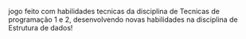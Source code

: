 jogo feito com habilidades tecnicas da disciplina de Tecnicas de programação 1 e 2, desenvolvendo novas habilidades na disciplina de Estrutura de dados! 
